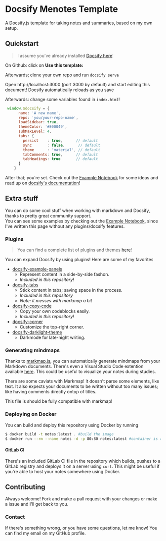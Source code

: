 # Docsify Menotes Template

A [Docsify.js](https://docsify.js.org) template for taking notes and summaries, based on my own setup.

## Quickstart

>I assume you've already installed [Docsify here](https://docsify.js.org/#/quickstart?id=quick-start)!

On Github: click on **Use this template:**

Afterwards; clone your own repo and run `docsify serve`

Open http://localhost:3000 (port 3000 by default) and start editing this document! Docsify automatically reloads as you save

Afterwards: change some variables found in `index.html`!

```js
 window.$docsify = {
      name: 'A new name',
      repo: 'you/your-repo-name',
      loadSidebar: true,
      themeColor: '#E00049',
      subMaxLevel: 4,
      tabs: {
        persist    : true,      // default
        sync       : false,      // default
        theme      : 'material', // default
        tabComments: true,      // default
        tabHeadings: true       // default
      }
    }
```

After that; you're set. Check out the [Example Notebook](example/) for some ideas and read up on [docsify's documentation](https://docsify.js.org)!

## Extra stuff

You can do some cool stuff when working with markdown and Docsify, thanks to pretty great community support.  
You can see some examples by checking out the [Example Notebook](example/), since I've written this page without any plugins/docsify features.

### Plugins

>You can find a complete list of plugins and themes [here](https://docsify.js.org/#/awesome)!

You can expand Docsify by using plugins! Here are some of my favorites

- [docsify-example-panels](https://github.com/VagnerDomingues/docsify-example-panels)
  - Represent content in a side-by-side fashon.
  - *Included in this repository!*
- [docsify-tabs](https://github.com/jhildenbiddle/docsify-tabs)
  - Stick content in tabs; saving space in the process.
  - *Included in this repository*
  - *Note: it messes with markmap a bit*
- [docsify-copy-code](https://github.com/jperasmus/docsify-copy-code)
  - Copy your own codeblocks easily.
  - *Included in this repository!*
- [docsify-corner](https://github.com/Koooooo-7/docsify-corner)
  - Customize the top-right corner.
- [docsify-darklight-theme](https://github.com/boopathikumar018/docsify-darklight-theme)
  - Darkmode for late-night writing.

### Generating mindmaps

Thanks to [markmap.js](https://markmap.js.org/), you can automatically generate mindmaps from your Markdown documents. There's even a Visual Studio Code extention available [here](https://marketplace.visualstudio.com/items?itemName=gera2ld.markmap-vscode). This could be useful to visualize your notes during studies.

There are some caviats with Markmap! It doesn't parse some elements, like text. It also expects your documents to be written without too many issues; like having comments directly ontop of titles.

This file is should be fully compatible with markmap!

### Deploying on Docker

You can build and deploy this repository using Docker by running

```sh
$ docker build -t notes:latest . #build the image
$ docker run --rm --name notes -d -p 80:80 notes:latest #container is running on host:80. It'll remove itself if it stops running
```

#### GitLab CI

There's an included GitLab CI file in the repository which builds, pushes to a GitLab registry and deploys it on a server using `curl`. This might be useful if you're able to host your notes somewhere using Docker.

## Contributing

Always welcome! Fork and make a pull request with your changes or make a issue and I'll get back to you.

### Contact

If there's something wrong, or you have some questions, let me know! You can find my email on my GitHub profile.